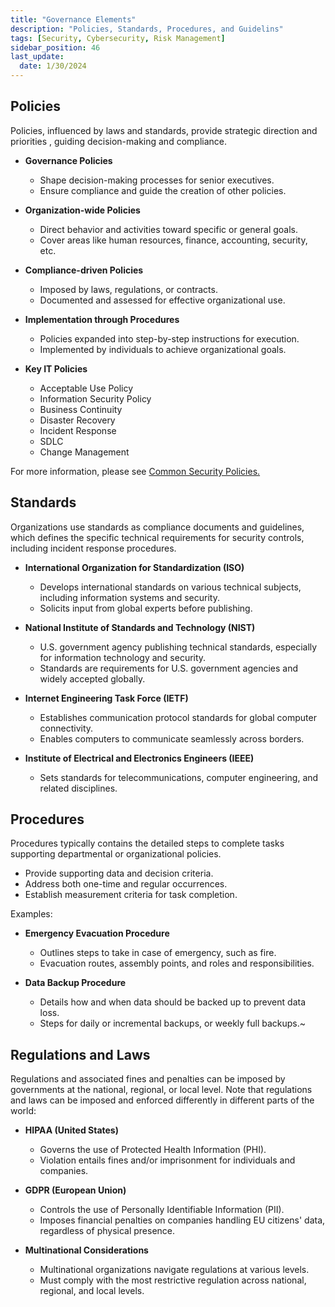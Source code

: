 ```yaml
---
title: "Governance Elements"
description: "Policies, Standards, Procedures, and Guidelins"
tags: [Security, Cybersecurity, Risk Management]
sidebar_position: 46
last_update:
  date: 1/30/2024
---
```



## Policies

Policies, influenced by laws and standards, provide strategic direction and priorities , guiding decision-making and compliance.

- **Governance Policies**
  - Shape decision-making processes for senior executives.
  - Ensure compliance and guide the creation of other policies.

- **Organization-wide Policies**
  - Direct behavior and activities toward specific or general goals.
  - Cover areas like human resources, finance, accounting, security, etc.

- **Compliance-driven Policies**
  - Imposed by laws, regulations, or contracts.
  - Documented and assessed for effective organizational use.

- **Implementation through Procedures**
  - Policies expanded into step-by-step instructions for execution.
  - Implemented by individuals to achieve organizational goals.

- **Key IT Policies**

  - Acceptable Use Policy
  - Information Security Policy
  - Business Continuity 
  - Disaster Recovery
  - Incident Response 
  - SDLC 
  - Change Management

For more information, please see [Common Security Policies.](../001-Security-and-Risk-Management/070-Security-Policies.md)

## Standards

Organizations use standards as compliance documents and guidelines, which defines the specific technical requirements for security controls, including incident response procedures.

- **International Organization for Standardization (ISO)**
  - Develops international standards on various technical subjects, including information systems and security.
  - Solicits input from global experts before publishing.

- **National Institute of Standards and Technology (NIST)**
  - U.S. government agency publishing technical standards, especially for information technology and security.
  - Standards are requirements for U.S. government agencies and widely accepted globally.

- **Internet Engineering Task Force (IETF)**
  - Establishes communication protocol standards for global computer connectivity.
  - Enables computers to communicate seamlessly across borders.

- **Institute of Electrical and Electronics Engineers (IEEE)**
  - Sets standards for telecommunications, computer engineering, and related disciplines.

## Procedures 

Procedures typically contains the detailed steps to complete tasks supporting departmental or organizational policies.

- Provide supporting data and decision criteria.
- Address both one-time and regular occurrences.
- Establish measurement criteria for task completion.

Examples:

- **Emergency Evacuation Procedure**

  - Outlines steps to take in case of emergency, such as fire.
  - Evacuation routes, assembly points, and roles and responsibilities.

- **Data Backup Procedure**

  - Details how and when data should be backed up to prevent data loss.
  - Steps for daily or incremental backups, or weekly full backups.~



## Regulations and Laws

Regulations and associated fines and penalties can be imposed by governments at the national, regional, or local level. Note that regulations and laws can be imposed and enforced differently in different parts of the world:

- **HIPAA (United States)**
  - Governs the use of Protected Health Information (PHI).
  - Violation entails fines and/or imprisonment for individuals and companies.

- **GDPR (European Union)**
  - Controls the use of Personally Identifiable Information (PII).
  - Imposes financial penalties on companies handling EU citizens' data, regardless of physical presence.

- **Multinational Considerations**
  - Multinational organizations navigate regulations at various levels.
  - Must comply with the most restrictive regulation across national, regional, and local levels.
